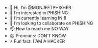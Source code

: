 - 👋 Hi, I’m @MONJEETPHISHER
- 👀 I’m interested in PHISHING
- 🌱 I’m currently learning IN 8
- 💞️ I’m looking to collaborate on PHISHING
- 📫 How to reach me NO WAY
- 😄 Pronouns: DON'T KNOW 
- ⚡ Fun fact: I AM A HACKER

<!---
MONJEETPHISHER/MONJEETPHISHER is a ✨ special ✨ repository because its `README.md` (this file) appears on your GitHub profile.
You can click the Preview link to take a look at your changes.
--->
